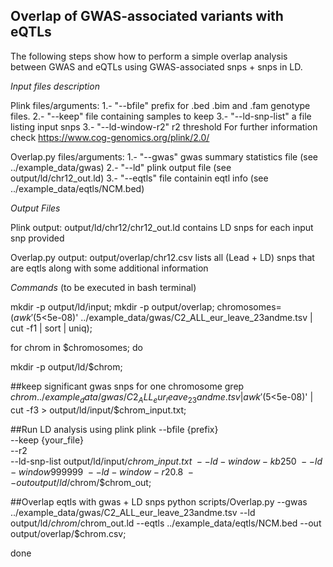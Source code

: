 Overlap of GWAS-associated variants with eQTLs
--------------------------------------------------
The following steps show how to perform a simple
overlap analysis between GWAS and eQTLs
using GWAS-associated snps + snps in LD.


*Input files description*

Plink files/arguments:
1.- "--bfile" prefix for .bed .bim and .fam genotype files.
2.- "--keep"  file containing samples to keep
3.- "--ld-snp-list" a file listing input snps
3.- "--ld-window-r2" r2 threshold
For further information check https://www.cog-genomics.org/plink/2.0/

Overlap.py files/arguments:
1.- "--gwas" gwas summary statistics file (see ../example_data/gwas)
2.- "--ld" plink output file (see output/ld/chr12_out.ld)
3.- "--eqtls" file containin eqtl info (see ../example_data/eqtls/NCM.bed)


*Output Files*

Plink output:
output/ld/chr12/chr12_out.ld contains LD snps for each input snp provided

Overlap.py output:
output/overlap/chr12.csv lists all (Lead + LD) snps that are eqtls along with some additional information


*Commands* (to be executed in bash terminal)

mkdir -p output/ld/input;
mkdir -p output/overlap;
chromosomes=$(awk '($5<5e-08)' ../example_data/gwas/C2_ALL_eur_leave_23andme.tsv | cut -f1 | sort | uniq);

for chrom in $chromosomes; do

   mkdir -p output/ld/$chrom;

   ##keep significant gwas snps for one chromosome
   grep $chrom ../example_data/gwas/C2_ALL_eur_leave_23andme.tsv | awk '($5<5e-08)' | cut -f3 > output/ld/input/$chrom\_input.txt;

   ##Run LD analysis using plink
   plink --bfile {prefix} \
         --keep {your_file} \
         --r2 \
         --ld-snp-list output/ld/input/$chrom\_input.txt \
         --ld-window-kb 250 \
         --ld-window 999999 \
         --ld-window-r2 0.8 \
         --out output/ld/$chrom/$chrom\_out;

   ##Overlap eqtls with gwas + LD snps
   python scripts/Overlap.py --gwas ../example_data/gwas/C2_ALL_eur_leave_23andme.tsv --ld output/ld/$chrom/$chrom\_out.ld --eqtls ../example_data/eqtls/NCM.bed --out output/overlap/$chrom.csv;

done
